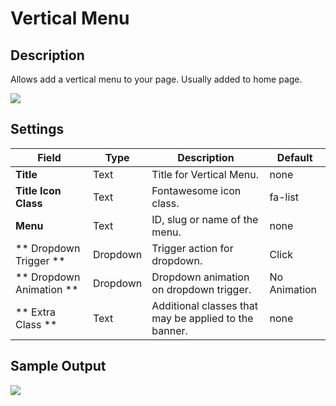 #  Vertical Menu

## Description

Allows add a vertical menu to your page. Usually added to home page.

![](http://transvelo.github.io/docs/mediacenter/images/vc-verticalMenu-setting.png)

## Settings

| Field | Type | Description | Default
| -- | -- | -- | -- |
| **Title** | Text | Title for Vertical Menu. | none
| **Title Icon Class** | Text | Fontawesome icon class. | fa-list
| **Menu** | Text |ID, slug or name of the menu. |  none |
| ** Dropdown Trigger ** | Dropdown | Trigger action for dropdown. | Click|
| ** Dropdown Animation ** | Dropdown | Dropdown animation on dropdown trigger. | No Animation
| ** Extra Class ** | Text | Additional classes that may be applied to the banner. | none

## Sample Output

![](http://transvelo.github.io/docs/mediacenter/images/vc-vertical-menu-output.png)
